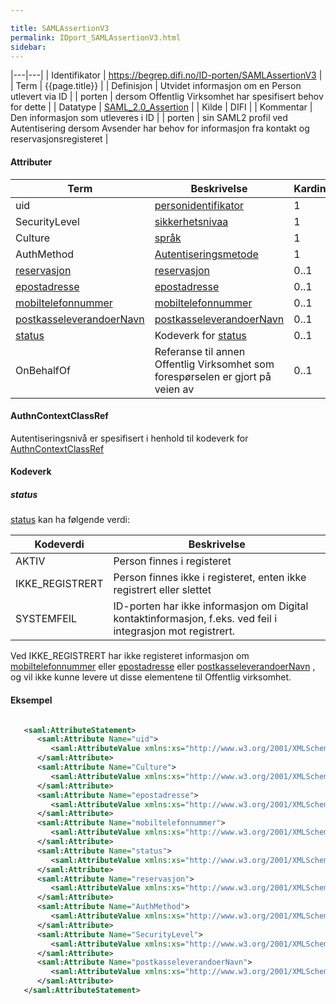 ```yaml
---

title: SAMLAssertionV3  
permalink: IDport_SAMLAssertionV3.html
sidebar:
---
```

|---|---|
| Identifikator | <https://begrep.difi.no/ID-porten/SAMLAssertionV3> |
| Term          | {{page.title}} |
| Definisjon    | Utvidet informasjon om en Person utlevert via ID |
| porten        | dersom Offentlig Virksomhet har spesifisert behov for dette |
| Datatype      | [SAML\_2.0\_Assertion](http://en.wikipedia.org/wiki/SAML_2.0#SAML_2.0_Assertions) |
| Kilde         | DIFI |
| Kommentar     | Den informasjon som utleveres i ID |
| porten        | sin SAML2 profil ved Autentisering dersom Avsender har behov for informasjon fra kontakt og reservasjonsregisteret |


#### Attributer

| Term                                                         | Beskrivelse                                                                     | Kardinalitet |
| --- | --- | --- |
| uid                                                          | [personidentifikator](../felles/personidentifikator.md)                              | 1            |
| SecurityLevel                                                | [sikkerhetsnivaa](../felles/sikkerhetsnivaa.md)                                      | 1            |
| Culture                                                      | [språk](../felles/spraak.md)                                                         | 1            |
| AuthMethod                                                   | [Autentiseringsmetode](SAMLAssertionV1.md)                              | 1            |
| [reservasjon](../felles/reservasjon.md)                           | [reservasjon](../felles/reservasjon.md)                                              | 0..1         |
| [epostadresse](../felles/epostadresse.md)                         | [epostadresse](../felles/epostadresse.md)                                            | 0..1         |
| [mobiltelefonnummer](../felles/mobiltelefonnummer.md)             | [mobiltelefonnummer](../felles/mobiltelefonnummer.md)                                | 0..1         |
| [postkasseleverandoerNavn](../felles/postkasseleverandoerNavn.md) | [postkasseleverandoerNavn](../felles/postkasseleverandoerNavn.md)                    | 0..1         |
| [status](../felles/status.md)                                     | Kodeverk for [status](#status)                                                  | 0..1         |
| OnBehalfOf                                                   | Referanse til annen Offentlig Virksomhet som forespørselen er gjort på veien av | 0..1         |

#### AuthnContextClassRef

Autentiseringsnivå er spesifisert i henhold til kodeverk for
[AuthnContextClassRef](SAMLAuthnRequest.md)

#### Kodeverk

##### status

[status](../felles/status.md) kan ha følgende verdi:

| Kodeverdi        | Beskrivelse                                                                                                 |
| --- | --- |
| AKTIV            | Person finnes i registeret                                                                                  |
| IKKE\_REGISTRERT | Person finnes ikke i registeret, enten ikke registrert eller slettet                                        |
| SYSTEMFEIL       | ID-porten har ikke informasjon om Digital kontaktinformasjon, f.eks. ved feil i integrasjon mot registrert. |

Ved IKKE\_REGISTRERT har ikke registeret informasjon om
[mobiltelefonnummer](../felles/mobiltelefonnummer.md) eller
[epostadresse](../felles/epostadresse.md) eller
[postkasseleverandoerNavn](../felles/postkasseleverandoerNavn.md) , og vil
ikke kunne levere ut disse elementene til Offentlig virksomhet.

#### Eksempel

```xml

   <saml:AttributeStatement>
      <saml:Attribute Name="uid">
         <saml:AttributeValue xmlns:xs="http://www.w3.org/2001/XMLSchema" xmlns:xsi="http://www.w3.org/2001/XMLSchema-instance" xsi:type="xs:string">03015561903</saml:AttributeValue>
      </saml:Attribute>
      <saml:Attribute Name="Culture">
         <saml:AttributeValue xmlns:xs="http://www.w3.org/2001/XMLSchema" xmlns:xsi="http://www.w3.org/2001/XMLSchema-instance" xsi:type="xs:string">nb</saml:AttributeValue>
      </saml:Attribute>
      <saml:Attribute Name="epostadresse">
         <saml:AttributeValue xmlns:xs="http://www.w3.org/2001/XMLSchema" xmlns:xsi="http://www.w3.org/2001/XMLSchema-instance" xsi:type="xs:string">03015561903-test@minid.norge.no</saml:AttributeValue>
      </saml:Attribute>
      <saml:Attribute Name="mobiltelefonnummer">
         <saml:AttributeValue xmlns:xs="http://www.w3.org/2001/XMLSchema" xmlns:xsi="http://www.w3.org/2001/XMLSchema-instance" xsi:type="xs:string">03015561903</saml:AttributeValue>
      </saml:Attribute>   
      <saml:Attribute Name="status">
         <saml:AttributeValue xmlns:xs="http://www.w3.org/2001/XMLSchema" xmlns:xsi="http://www.w3.org/2001/XMLSchema-instance" xsi:type="xs:string">AKTIV</saml:AttributeValue>
      </saml:Attribute>
      <saml:Attribute Name="reservasjon">
         <saml:AttributeValue xmlns:xs="http://www.w3.org/2001/XMLSchema" xmlns:xsi="http://www.w3.org/2001/XMLSchema-instance" xsi:type="xs:string">NEI</saml:AttributeValue>
      </saml:Attribute>   
      <saml:Attribute Name="AuthMethod">
         <saml:AttributeValue xmlns:xs="http://www.w3.org/2001/XMLSchema" xmlns:xsi="http://www.w3.org/2001/XMLSchema-instance" xsi:type="xs:string">Minid-PIN</saml:AttributeValue>
      </saml:Attribute>
      <saml:Attribute Name="SecurityLevel">
         <saml:AttributeValue xmlns:xs="http://www.w3.org/2001/XMLSchema" xmlns:xsi="http://www.w3.org/2001/XMLSchema-instance" xsi:type="xs:string">3</saml:AttributeValue>
      </saml:Attribute>
      <saml:Attribute Name="postkasseleverandoerNavn">
         <saml:AttributeValue xmlns:xs="http://www.w3.org/2001/XMLSchema" xmlns:xsi="http://www.w3.org/2001/XMLSchema-instance" xsi:type="xs:string">Digipost test operator</saml:AttributeValue>
      </saml:Attribute>
   </saml:AttributeStatement>

```
